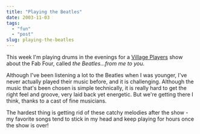 ```yaml
---
title: "Playing the Beatles"
date: 2003-11-03
tags: 
  - "fun"
  - "post"
slug: playing-the-beatles
---
```


This week I'm playing drums in the evenings for a [Village Players](http://www.villageplayers.ch/Beatles.html) show about the Fab Four, called _the Beatles...from me to you_.

Although I've been listening a lot to the Beatles when I was younger, I've never actually played their music before, and it is challenging. Although the music that's been chosen is simple technically, it is really hard to get the right feel and groove, very laid back yet energetic. But we're getting there I think, thanks to a cast of fine musicians.

The hardest thing is getting rid of these catchy melodies after the show - my favorite songs tend to stick in my head and keep playing for hours once the show is over!
